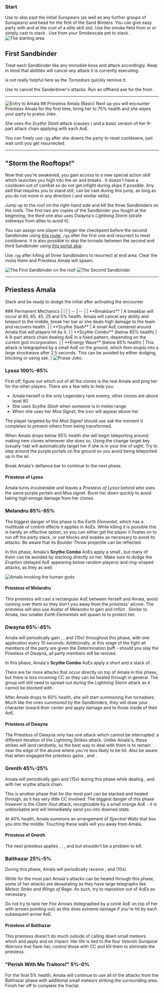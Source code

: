 ### Start
<Grid>
<Column>
Use <Effect name="stealth"/> to skip past the initial Sunspears (as well as any further groups of Sunspears) and head for the first of the Sand Binders.

<Tips>
    <Tip specialization="mesmer">You can give easy party <Effect name="stealth"/> with <Skill id="10245"/> and <Trait id="674"/> at the cost of a elite skill slot.</Tip>    
    <Tip specialization="thief">Use the smoke field from <Skill id="13113"/> or <Skill id="14184"/> or simply cast <Skill id="13117"/> to stack <Effect name="stealth"/>.</Tip>
    <Tip specialization="ranger">Use <Skill id="31568"/> from your Smokescale pet to stack <Effect name="stealth"/>.</Tip>
</Tips>
</Column>

<Column width="7" compact>
<Image src="fractals/twilight-oasis/images/start.jpg" title="The starting area" compact/>
</Column>
</Grid>


## <Boss/> First Sandbinder
<Grid>
<Column>
Treat each Sandbinder like any immobile boss and attack accordingly. Keep in mind that <Control name="pull"/> abilities will cancel any attack it is currently executing.

<Boon name="aegis"/> is not really helpful here as the *Tornadoes* quickly remove it.
</Column>

<Column>
<Tips>
    <Tip specialization="mesmer">Use <Skill id="10363"/> to cancel the Sanderbiner's attacks.</Tip>
    <Tip specialization="ranger">Run an offhand axe for the <Control name="pull"/> from <Skill id="12638"/>.</Tip>
</Tips>
</Column>
</Grid>

---

<Grid>
<Column width="6" compact>
<Image src="fractals/twilight-oasis/images/header.jpg" title="Entry to Amala"/>
</Column>

<Column>
## <Boss/> Priestess Amala (Basic)
Next up you will encounter Priestess Amala for the first time, bring her to 75% health and she wipes your party to praise Joko.

She uses the *Scythe Slash* attack (causes <Control name="knockback"/>) and a basic version of her 9-part attack chain applying <Condition name="bleeding"/> with each AoE.

You can freely use `/gg` after she downs the party to reset cooldowns, just wait until you get resurrected.
</Column>
</Grid>

---

## "Storm the Rooftops!"
<Grid>
<Column>
Now that you're awakened, you gain access to a new special action skill which launches you high into the air and breaks <Control name="stun"/>. It doesn't have a cooldown out of combat so do not get infight during skips if possible. Any skill that requires you to stand still, can be cast during this jump, as long as you do not move in any direction (<Skill id="5501" text="false"/> and similar skills).

Jump up to the roof on the right-hand side and kill the three Sandbinders on the roofs. The first two are copies of the Sandbinder you fought at the beginning, the third one also uses Dwayna's *Lightning Storm* (strafe sideways from allies to avoid it).

You can assign one player to trigger the checkpoint before the second Sandbinder using [this route](https://gfycat.com/ShrillVictoriousAbalone), `/gg` after the first one and resurrect to reset cooldowns. It is also possible to skip the tornado between the second and third Sandbinder using [this portal skip](https://gfycat.com/UnnaturalThirstyIcelandicsheepdog).

Use `/gg` after killing all three Sandbinders to resurrect at end area. Clear the mobs there and Priestess Amala will spawn. 
</Column>

<Column width="7" compact>
<Image src="fractals/twilight-oasis/images/first_sandbinder.jpg" title="The First Sandbinder on the roof" compact/>
</Column>
</Grid>

<Image src="fractals/twilight-oasis/images/second_sandbinder.jpg" title="The Second Sandbinder"/>

---

## <Boss red/> Priestess Amala
Stack <Boon name="might"/> and be ready to dodge the initial <Control name="knockback"/> after activating the encounter.

<Grid>
<Column>
### Permanent Mechanics
| | |
| -- | -- |
| **Breakbars** | A breakbar will occur at 85, 65, 45, 25 and 5% health. Amala will cancel any ability and teleport to the middle, break her bar or she deals high damage to the team and recovers health. |
| **Scythe Slash** | A small AoE centered around Amala that will <Control name="knockback"/> players hit by it. |
| **Scythe Combo** (below 85% health) | A 9-part attack chain dealing AoE in a fixed pattern, depending on the current god incorporation. |
| **Energy Wave** (below 85% health) | This attack is telegraphed by a small AoE on the ground, which then erupts into a large shockwave after 2.5 seconds. This can be avoided by either dodging, blocking or using sak. |
</Column>

<Column width="4" compact>
<Image src="fractals/twilight-oasis/images/praise_joko.jpg" title="Praise Joko." compact/>
</Column>
</Grid>

### Lyssa <Label>100%-85%</Label>
First off, figure out which out of all the clones is the real Amala and ping her for the other players.
There are a few tells to help you:

- Amala herself is the only Legendary rank enemy, other clones are above level 80
- She uses *Scythe Slash* when someone is in melee range
- When she uses her *Moa Signet*, the <Skill id="29519"/> icon will appear above her

The player targeted by the *Moa Signet* should use sak the moment it completes to prevent others from being transformed.

When Amala drops below 95% health she will begin teleporting around, making new clones whenever she does so. Using the change target key (usually `TAB`) will automatically target her if she is in your line of sight. Try to step around the purple portals on the ground so you avoid being teleported up in the air.

Break Amala's defiance bar to continue to the next phase.

#### Priestess of Lyssa
Amala turns invulnerable and leaves a *Priestess of Lyssa* behind who uses the same purple portals and Moa signet. Burst her down quickly to avoid taking high enrage damage from her clones. 

### Melandru <Label>85%-65%</Label>
The biggest danger of this phase is the *Earth Elemental*, which has a multitude of control effects it applies in AoEs. While killing it is possible this is hardly an effective option, so you can either get the player it fixates on to run off the party stack, or use blocks and evades as necessary to avoid its attacks. Be aware that its *Boulder Throw* projectile can be reflected.

In this phase, Amala's **Scythe Combo** AoEs apply a small <Control name="knockback"/>, but many of them can be avoided by stacking directly on her. Make sure to dodge the *Eruption* (delayed AoE appearing below random players) and ring-shaped attacks, as they <Control name="knockdown"/> as well.

<Image src="fractals/twilight-oasis/images/amala.jpg" title="Amala invoking the human gods"/>

#### Priestess of Melandru
This priestess will cast a rectangular AoE between herself and Amala, avoid running over them so they don't <Control name="knockback"/> you away from the priestess' alcove. The priestess will also use Avatar of Melandru to gain <Boon name="stability"/> and inflict <Condition name="immobile"/>. Similar to Amala, two smaller *Earth Elementals* will spawn to to protect her.

### Dwayna <Label>65%-45%</Label>
Amala will periodically gain <Boon name="swiftness"/>, <Boon name="aegis"/>, <Boon name="protection"/> and <Boon name="might"/> (10x) throughout this phase, with one application every 10 seconds. Additionally, at this stage of the fight all members of the party are given the Determination buff - should you slay the Priestess of Dwayna, all party members will be revived.

In this phase, Amala's **Scythe Combo** AoEs apply a short <Control name="daze"/> and a stack of <Condition name="bleeding"/>.

There are far more attacks that occur directly on top of Amala in this phase, but there is less incoming CC so they can be healed through in general. The group will still need to spread out during the *Lightning Storm* attack as it cannot be blocked with <Boon name="aegis"/>.

After Amala drops to 60% health, she will start summoning five tornadoes. Much like the ones summoned by the Sandbinders, they will draw your character toward their center and apply damage and <Condition name="blind"/> to those inside of their AoE.

#### Priestess of Dwayna
The Priestess of Dwayna only has one attack which cannot be interrupted: a different iteration of the Lightning Strikes attack. Unlike Amala's, these strikes will land randomly, so the best way to deal with them is to remain near the edge of the alcove where you're less likely to be hit. Also be aware that when engaged the priestess gains <Boon name="retaliation"/>, <Boon name="protection"/> and <Boon name="regeneration"/>.

### Grenth <Label>45%-25%</Label>
Amala will periodically gain <Boon name="swiftness"/> and <Boon name="might"/> (15x) during this phase while dealing <Condition name="poison"/>, <Condition name="torment"/> and <Condition name="chilled"/> with her scythe attack chain.

This is another phase that for the most part can be stacked and healed through, as it has very little CC involved. The biggest danger of this phase however is the *Claim Soul* attack, recognizable by a small orange AoE - it is unblockable and will immediately send you into downed state.

At 40% health, Amala summons an arrangement of *Spectral Walls* that box you into the middle. Touching these walls will <Condition name="fear"/> you away from Amala.

#### Priestess of Grenth
The next priestess applies <Condition name="bleeding"/>, <Condition name="crippled"/>, <Condition name="poison"/>, <Condition name="torment"/> and <Condition name="chilled"/> but shouldn't be a problem to kill.

### Balthazar <Label>25%-5%</Label>
During this phase, Amala will periodically receive <Boon name="protection"/>, <Boon name="swiftness"/> and <Boon name="might"/> (10x).

While for the most part Amala's attacks can be healed through this phase, some of her attacks are devastating as they have large telegraphs like *Meteor Strike* and *Wings of Rage*. As such, try to reposition out of AoEs as necessary.

Do not try to tank her *Fire Arrows* (telegraphed by a circle AoE on top of her with arrows pointing out) as this does extreme damage if you're hit by each subsequent arrow AoE.

#### Priestess of Balthazar
This priestess doesn't do much outside of calling down small meteors which <Control name="stun"/> and apply <Condition name="burning"/> and <Condition name="weakness"/> on impact. Her life is tied to the four *Veteran Sunspear Warriors* that flank her, control those with CC and kill them to eliminate the priestess.

### "Perish With Me Traitors!" <Label>5%-0%</Label>
For the final 5% health, Amala will continue to use all of the attacks from the Balthazar phase with additional small meteors striking the surrounding area. Finish her off to complete the fractal.
